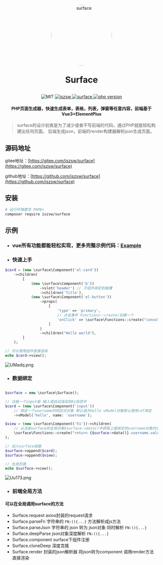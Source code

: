 <p align="center"><img src="https://z3.ax1x.com/2021/06/29/Rdtqde.png" alt="surface" width="200px" style="border-radius: 50%" /></p>
<h1 align="center" style="margin: 30px 0 30px; font-weight: bold;">
    Surface</h1>
<p align="center">
    <img src="https://img.shields.io/badge/License-MIT-yellow.svg" alt="MIT" />
  <a href="https://github.com/iszsw">
    <img src="https://img.shields.io/badge/Author-iszsw-blue.svg" alt="iszsw" />
  </a>
  <a href="https://packagist.org/packages/iszsw/surface">
    <img src="https://img.shields.io/packagist/v/iszsw/surface.svg" alt="surface" />
  </a>
  <a href="https://packagist.org/packages/iszsw/surface">
    <img src="https://img.shields.io/packagist/php-v/iszsw/surface.svg" alt="php version" />
  </a>

<h4 align="center">PHP页面生成器，快速生成表单，表格，列表，弹窗等任意内容，前端基于Vue3+ElementPlus</h3>
</p>

> surface的设计初衷是为了减少或者不写前端的代码，通过PHP就能轻松构建出任何页面。
> 后端生成json，前端的render构建器解析json生成页面。

## 源码地址

gitee地址：[https://gitee.com/iszsw/surface](https://gitee.com/iszsw/surface)

github地址：[https://github.com/iszsw/surface](https://github.com/iszsw/surface)


## 安装

```bash
# 运行环境要求 PHP8+
composer require iszsw/surface
```

## 示例

- ### vue所有功能都能轻松实现，更多完整示例代码：[Example](/example)

- ### 快速上手
```php
$card = (new \surface\Component('el-card'))
    ->children(
        [
            (new \surface\Component('b'))
                ->slot('header') // 子组件绑定到插槽
                ->children('Title'),
            (new \surface\Component('el-button'))
                ->props(
                    [
                        'type' => 'primary',
                        // 点击事件 Functions::create(创建一个
                        'onClick' => \surface\Functions::create("console.log('hello')")
                    ]
                )
                ->children("Hello world"),
        ]
    );

// 可以使用组件直接渲染
echo $card->view();
```
![UMadq.png](https://i.328888.xyz/2022/12/29/UMadq.png)


- ### 数据绑定

```php

$surface = new \surface\Surface();

// 注册一个input框 输入值自动渲染到h1标签中
$card = (new \surface\Component('input'))
    // 绑定一个username的响应式对象 默认值为hello vModel对象默认使用ref绑定
    ->vModel('hello', name: 'username');

$view = (new \surface\Component('h1'))->children(
    // 从当前surface的全局对象$surface->data()中获取上面绑定的username对象的值
    \surface\Functions::create("return {$surface->data()}.username.value")
);

// 加入surface容器
$surface->append($card);
$surface->append($view);

// 生成页面
echo $surface->view();
```

![Uu173.png](https://i.328888.xyz/2022/12/29/Uu173.png)

- ### 前端全局方法

#### 可以在全局调用surface的方法 

- Surface.request    axios封装的request请求
- Surface.parseFn    字符串的 `FN:(){...}` 方法解析成js方法
- Surface.parseJson  字符串的 json 转为 json对象 同时解析 `FN:(){...}`
- Surface.deepParse  json对象深度解析 `FN:(){...}`
- Surface.component  surface下组件注册
- Surface.cloneDeep  深度克隆
- Surface.render     封装的json解析器 将json转为component 调用render方法直接渲染
